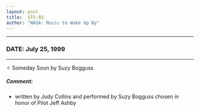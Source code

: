 ```yaml
---
layout: post
title:  STS-93
author: "NASA: Music to Wake Up By"
---
```


----
### DATE: July 25, 1999
----
✧ Someday Soon by Suzy Bogguss

##### Comment:
* written by Judy Collins and performed by Suzy Bogguss chosen in honor of Pilot Jeff Ashby
